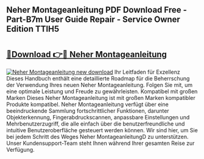 ## Neher Montageanleitung PDF Download Free - Part-B7m User Guide Repair - Service Owner Edition TTlH5

# <h2><a href="http://df6sqy.blite.top/?on=Neher+Montageanleitung">🔗Download 👉🔴 Neher Montageanleitung</a></h2>

[![Neher Montageanleitung new download](https://i.imgur.com/lujVjoI.png)](http://df6sqy.blite.top/?on=Neher+Montageanleitung)
Ihr Leitfaden für Exzellenz Dieses Handbuch enthält eine detaillierte Roadmap für die Beherrschung der Verwendung Ihres neuen Neher Montageanleitung. Folgen Sie mit, um eine optimale Leistung und Freude zu gewährleisten. Kompatibel mit großen Marken Dieses Neher Montageanleitung ist mit großen Marken kompatibler Produkte kompatibel. Neher Montageanleitung verfügt über eine beeindruckende Sammlung fortschrittlicher Funktionen, darunter Objekterkennung, Fingerabdruckscannen, anpassbare Einstellungen und Mehrbenutzerzugriff, die alle einfach über die benutzerfreundliche und intuitive Benutzeroberfläche gesteuert werden können. Wir sind hier, um Sie bei jedem Schritt des Weges Neher MontageanleitungD zu unterstützen. Unser Kundensupport-Team steht Ihnen während Ihrer gesamten Reise zur Verfügung.
